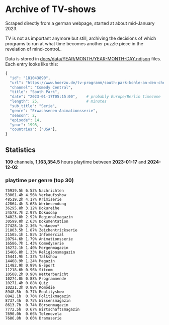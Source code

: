 # Archive of TV-shows

Scraped directly from a german webpage, started at about mid-January 2023.

TV is not as important anymore but still, archiving the decisions of which programs to run at what time
becomes another puzzle piece in the revelation of mind-control.. 

Data is stored in [docs/data/YEAR/MONTH/YEAR-MONTH-DAY.ndjson](docs/data/) files. 
Each entry looks like this:

```python
{
  "id": "181043890", 
  "url": "https://www.hoerzu.de/tv-programm/south-park-kohle-an-den-chefkoch/bid_181043890/", 
  "channel": "Comedy Central", 
  "title": "South Park", 
  "date": "2023-01-17T05:15:00",    # probably Europe/Berlin timezone 
  "length": 25,                     # minutes 
  "sub_title": "Serie", 
  "genre": "Erwachsenen-Animationsserie", 
  "season": 2, 
  "episode": 14, 
  "year": 1998, 
  "countries": ["USA"],
}
```

## Statistics

**109** channels, **1,163,354.5** hours playtime between **2023-01-17** and **2024-12-02**


### playtime per genre (top 30)

    75939.5h 6.53% Nachrichten
    53061.4h 4.56% Verkaufsshow
    48519.2h 4.17% Krimiserie
    42864.4h 3.68% Werbesendung
    36295.8h 3.12% Dokureihe
    34578.7h 2.97% Dokusoap
    34023.0h 2.92% Regionalmagazin
    30599.0h 2.63% Dokumentation
    27428.1h 2.36% *unknown*
    21803.5h 1.87% Zeichentrickserie
    21505.1h 1.85% Infomercial
    20794.6h 1.79% Animationsserie
    16586.7h 1.43% Comedyserie
    16272.1h 1.40% Morgenmagazin
    15466.8h 1.33% Religionsmagazin
    15441.9h 1.33% Talkshow
    14468.9h 1.24% Magazin
    11482.9h 0.99% E-Sport
    11218.6h 0.96% Sitcom
    10508.2h 0.90% Wetterbericht
    10274.0h 0.88% Programmende
    10271.4h 0.88% Quiz
    10221.3h 0.88% Komödie
    8948.5h  0.77% Realityshow
    8842.1h  0.76% Politikmagazin
    8737.4h  0.75% Wissensmagazin
    8613.7h  0.74% Börsenmagazin
    7772.5h  0.67% Wirtschaftsmagazin
    7690.0h  0.66% Telenovela
    7686.8h  0.66% Dramaserie
